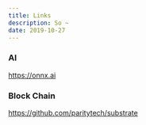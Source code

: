 ```yaml
---
title: Links
description: So ~
date: 2019-10-27
---
```


### AI

https://onnx.ai

### Block Chain

https://github.com/paritytech/substrate
